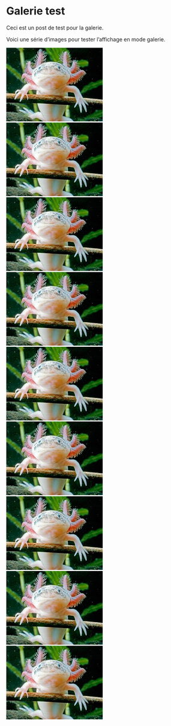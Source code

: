 # Galerie test

Ceci est un post de test pour la galerie.

Voici une série d’images pour tester l’affichage en mode galerie.

![Image 1](../images/about-photo.jpg)
![Image 2](../images/about-photo.jpg)
![Image 3](../images/about-photo.jpg)
![Image 4](../images/about-photo.jpg)
![Image 5](../images/about-photo.jpg)
![Image 6](../images/about-photo.jpg)
![Image 7](../images/about-photo.jpg)
![Image 8](../images/about-photo.jpg)
![Image 9](../images/about-photo.jpg)
